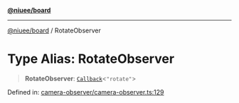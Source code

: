 [**@niuee/board**](../README.md)

***

[@niuee/board](../globals.md) / RotateObserver

# Type Alias: RotateObserver

> **RotateObserver**: [`Callback`](Callback.md)\<`"rotate"`\>

Defined in: [camera-observer/camera-observer.ts:129](https://github.com/niuee/board/blob/cc09a87e934160adef876c4e11d51fd97e78653d/src/camera-observer/camera-observer.ts#L129)
